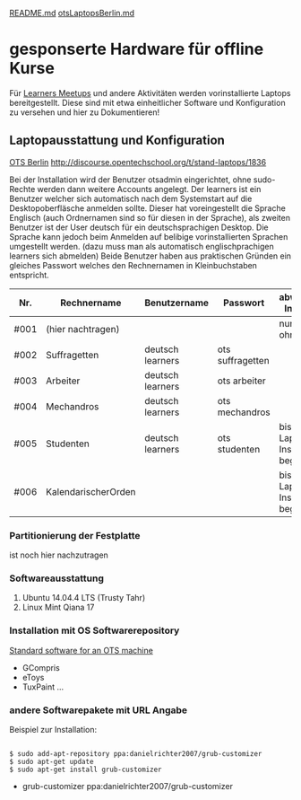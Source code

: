 [README.md](https://github.com/vonneudeck/ots-laptop-setup "zum Ursprungs online GitHub Repository")
[otsLaptopsBerlin.md](https://github.com/itbsStefan/ots-laptop-setup/blob/master/otsLaptopsBerlin.md "Open Tech School Berlin Laptops")

gesponserte Hardware für offline Kurse 
======================================

Für [Learners Meetups](http://www.meetup.com/de-DE/opentechschool-berlin) 
und andere Aktivitäten werden vorinstallierte Laptops bereitgestellt.
Diese sind mit etwa einheitlicher Software und Konfiguration zu versehen und hier zu Dokumentieren!


Laptopausstattung und Konfiguration
-----------------------------------

[OTS Berlin](http://discourse.opentechschool.org/c/chapters/berlin "Open Tech School Berlin discourse")
http://discourse.opentechschool.org/t/stand-laptops/1836

Bei der Installation wird der Benutzer otsadmin eingerichtet, ohne sudo-Rechte werden dann weitere Accounts angelegt.
Der learners ist ein Benutzer welcher sich automatisch nach dem Systemstart auf die Desktopoberfläsche anmelden sollte.
Dieser hat voreingestellt die Sprache Englisch (auch Ordnernamen sind so für diesen in der Sprache), als zweiten Benutzer ist der User deutsch für ein deutschsprachigen Desktop.
Die Sprache kann jedoch beim Anmelden auf belibige vorinstallierten Sprachen umgestellt werden.
(dazu muss man als automatisch englischprachigen learners sich abmelden)
Beide Benutzer haben aus praktischen Gründen ein gleiches Passwort welches den Rechnernamen in Kleinbuchstaben entspricht.  


| Nr.  | Rechnername         | Benutzername     | Passwort          | abweichende Installation                     |   |   |   |
|------|---------------------|------------------|-------------------|----------------------------------------------|---|---|---|
| #001 | (hier nachtragen)   |                  |                   | nur Ubuntu ohne Partition                    |   |   |   |
| #002 | Suffragetten        | deutsch learners | ots  suffragetten |                                              |   |   |   |
| #003 | Arbeiter            | deutsch learners | ots  arbeiter     |                                              |   |   |   |
| #004 | Mechandros          | deutsch learners | ots  mechandros   |                                              |   |   |   |
| #005 | Studenten           | deutsch learners | ots  studenten    | bisher kein Laptop mit Installation begonnen |   |   |   |
| #006 | KalendarischerOrden |                  |                   | bisher kein Laptop mit Installation begonnen |   |   |   |


### Partitionierung der Festplatte
  ist noch hier nachzutragen

### Softwareausstattung 

 1. Ubuntu 14.04.4 LTS (Trusty Tahr)
 2. Linux Mint Qiana 17

### Installation mit OS Softwarerepository
[Standard software for an OTS machine](http://discourse.opentechschool.org/t/standard-software-for-an-ots-machine/1779 "Bitte aus den Seiten der OpentechSchool discourse hier her übertragen!")
  * GCompris
  * eToys
  * TuxPaint
...

### andere Softwarepakete mit URL Angabe
Beispiel zur Installation:
<pre><code>
$ sudo add-apt-repository ppa:danielrichter2007/grub-customizer  
$ sudo apt-get update  
$ sudo apt-get install grub-customizer  
</code></pre>
  * grub-customizer  ppa:danielrichter2007/grub-customizer


